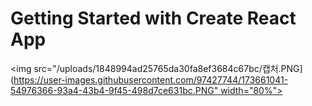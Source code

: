 # Getting Started with Create React App


<img src="/uploads/1848994ad25765da30fa8ef3684c67bc/캡처.PNG](https://user-images.githubusercontent.com/97427744/173661041-54976366-93a4-43b4-9f45-498d7ce631bc.PNG" width="80%">
